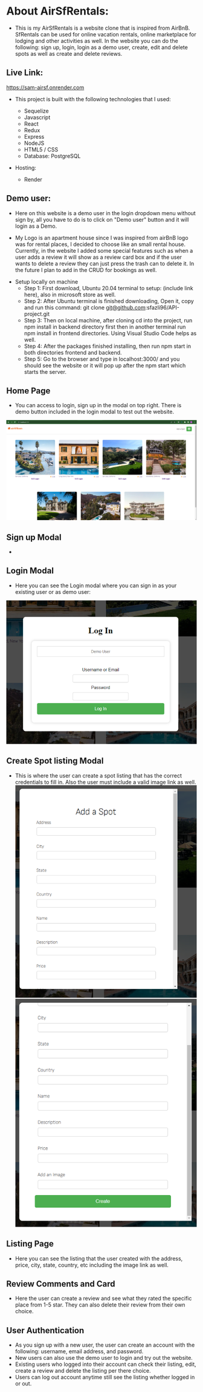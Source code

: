 # About AirSfRentals:
- This is my AirSfRentals is a website clone that is inspired from AirBnB. SfRentals can be used for online vacation rentals, online marketplace for lodging and other activities as well. In the website you can do the following: sign up, login, login as a demo user, create, edit and delete spots as well as create and delete reviews.

## Live Link:
https://sam-airsf.onrender.com

* This project is built with the following technologies that I used:
    - Sequelize
    - Javascript
    - React
    - Redux
    - Express
    - NodeJS
    - HTML5 / CSS
    - Database: PostgreSQL

* Hosting:
    - Render

## Demo user:
- Here on this website is a demo user in the login dropdown menu without sign by, all you have to do is to click on "Demo user" button and it will login as a Demo.

- My Logo is an apartment house since I was inspired from airBnB logo was for rental places, I decided to choose like an small rental house. Currently, in the website I added some special features such as when a user adds a review it will show as a review card box and if the user wants to delete a review they can just press the trash can to delete it. In the future I plan to add in the CRUD for bookings as well.

* Setup locally on machine
    - Step 1: First download, Ubuntu 20.04 terminal to setup: (include link here), also in microsoft store as well.
    - Step 2: After Ubuntu terminal is finished downloading, Open it, copy and run this command: git clone git@github.com:sfazli96/API-project.git
    - Step 3: Then on local machine, after cloning cd into the project, run npm install in backend directory first then in another terminal run npm install in frontend directories. Using Visual Studio Code helps as well.
    - Step 4: After the packages finished installing, then run npm start in both directories frontend and backend.
    - Step 5: Go to the browser and type in localhost:3000/ and you should see the website or it will pop up after the npm start which starts the server.

## Home Page
- You can access to login, sign up in the modal on top right. There is demo button included in the login modal to test out the website.

![Home page](assets/homepage.PNG)

## Sign up Modal
-


## Login Modal
- Here you can see the Login modal where you can sign in as your existing user or as demo user:

![sign-up](assets/login.PNG)

## Create Spot listing Modal
- This is where the user can create a spot listing that has the correct credentials to fill in. Also the user must include a valid image link as well.
![Alt text](assets/add-spot.PNG)
![Alt text](assets/add-spot-2.PNG)

## Listing Page
- Here you can see the listing that the user created with the address, price, city, state, country, etc including the image link as well.


## Review Comments and Card
- Here the user can create a review and see what they rated the specific place from 1-5 star. They can also delete their review from their own choice.



## User Authentication
- As you sign up with a new user, the user can create an account with the following: username, email address, and password.
- New users can also use the demo user to login and try out the website.
- Existing users who logged into their account can check their listing, edit, create a review and delete the listing per there choice.
- Users can log out account anytime still see the listing whether logged in or out.
